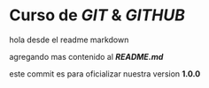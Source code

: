 # Curso de _GIT_ & _GITHUB_

hola desde el readme markdown

agregando mas contenido al _**README.md**_

este commit es para oficializar nuestra version **1.0.0**